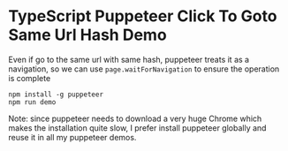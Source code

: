 TypeScript Puppeteer Click To Goto Same Url Hash Demo
=====================================================

Even if go to the same url with same hash, puppeteer treats it as
a navigation, so we can use `page.waitForNavigation` to ensure
the operation is complete

```
npm install -g puppeteer
npm run demo
```

Note: since puppeteer needs to download a very huge Chrome which makes the installation quite slow,
I prefer install puppeteer globally and reuse it in all my puppeteer demos.
